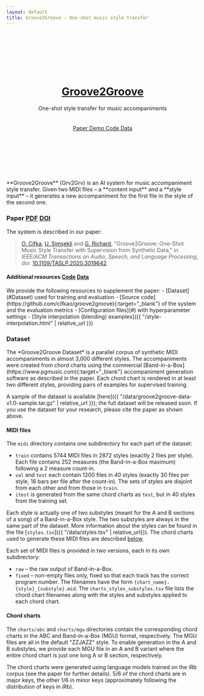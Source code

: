 ```yaml
---
layout: default
title: Groove2Groove – One-shot music style transfer
---
```


<header style="background-image: url('{{ "/assets/img/splash-vinyls.jpg" | relative_url }}')">
  <div class="container" style="padding: 100px 15px 70px 15px">
    <h1><a href="#">Groove2Groove</a></h1>
    <div class="subheading">
      One-shot style transfer for music accompaniments
    </div>
    <div style="margin-top: 35px;">
      <a href="#Paper" class="btn btn-outline-light m-1" role="button">
        <small><span class="oi oi-document" aria-hidden="true"></span></small>
        Paper
      </a>
      <a href="{{ "/demo.html" | relative_url }}" class="btn btn-outline-light m-1" role="button">
        <small><span class="oi oi-audio-spectrum" aria-hidden="true"></span></small>
        Demo
      </a>
      <a href="https://github.com/cifkao/groove2groove" target="_blank" class="btn btn-outline-light m-1" role="button">
        <small><span class="oi oi-code" aria-hidden="true"></span></small>
        Code
      </a>
      <a href="#Dataset" class="btn btn-outline-light m-1" role="button">
        <small><span class="oi oi-data-transfer-download" aria-hidden="true"></span></small>
        Data
      </a>
    </div>
  </div>
</header>

<main>
  <div class="container">
    <div class="row pt-2 pb-2">
      <div class="lead col-12" markdown="1">
**Groove2Groove** (Grv2Grv) is an AI system for music accompaniment style transfer.
Given two MIDI files – a **content input** and a **style input** – it generates a new accompaniment
for the first file in the style of the second one.
</div>
    </div>
  </div>

  <div class="container">
    <div class="row pt-4 pb-1">
      <div class="col-md-3 col-12 mb-3">
        <h3 id="Paper" class="anchor">Paper<span class="badges">
          <a href="https://hal.archives-ouvertes.fr/hal-02923548/document" target="blank" class="badge"><span class="oi oi-document" aria-hidden="true"></span>PDF</a>
          <a href="https://doi.org/10.1109/TASLP.2020.3019642" target="blank" class="badge"><span class="oi oi-double-quote-serif-right" aria-hidden="true"></span>DOI</a>
        </span></h3>
      </div>
      <div class="col-md-9 col-12">
        <p>The system is described in our paper:</p>
        <blockquote>
          <p class="mb-0">
            <a href="https://ondrej.cifka.com" target="_blank">O. Cífka</a>, <a href="https://perso.telecom-paristech.fr/simsekli/" target="_blank">U. Şimşekli</a> and <a href="https://perso.telecom-paristech.fr/grichard/" target="_blank">G. Richard</a>, "Groove2Groove: One-Shot Music Style Transfer with Supervision from Synthetic Data," in <em>IEEE/ACM Transactions on Audio, Speech, and Language Processing</em>, doi: <a href="https://doi.org/10.1109/TASLP.2020.3019642" target="_blank">10.1109/TASLP.2020.3019642</a>.
          </p>
        </blockquote>
      </div>
    </div>
    <div class="row pb-2">
      <div class="col-md-3 col-12 mb-3">
        <h4 id="Additional_resources" class="anchor">Additional resources<span class="badges">
          <a href="https://github.com/cifkao/groove2groove" target="blank" class="badge"><span class="oi oi-code" aria-hidden="true"></span>Code</a>
          <a href="#Dataset" class="badge"><span class="oi oi-data-transfer-download" aria-hidden="true"></span>Data</a>
        </span></h4>
      </div>
      <div class="col-md-9 col-12" markdown="1">
We provide the following resources to supplement the paper:
  - [Dataset](#Dataset) used for training and evaluation
  - [Source code](https://github.com/cifkao/groove2groove){:target="_blank"} of the system and the evaluation metrics
  - [Configuration files](#) with hyperparameter settings
  - [Style interpolation (blending) examples]({{ "/style-interpolation.html" | relative_url }})
</div>
    </div>
  </div>

  <div class="container">
    <div class="row pt-4 pb-2">
      <div class="col-md-3 col-12 mb-3">
        <h3 id="Dataset" class="anchor">Dataset</h3>
      </div>
      <div class="col-md-9 col-12" markdown="1">
The *Groove2Groove Dataset* is a parallel corpus of synthetic MIDI accompaniments in almost 3,000 different styles.
The accompaniments were created from chord charts using the commercial
[Band-in-a-Box](https://www.pgmusic.com){:target="_blank"}
accompaniment generation software as described in the paper.
Each chord chart is rendered in at least two different styles, providing pairs of examples for supervised training.

A sample of the dataset is available [here]({{ "/data/groove2groove-data-v1.0-sample.tar.gz" | relative_url }});
the full dataset will be released soon.
If you use the dataset for your research, please cite the paper as shown above.

#### MIDI files
The `midi` directory contains one subdirectory for each part of the dataset:
- `train` contains 5744 MIDI files in 2872 styles (exactly 2 files per style). Each file contains
  252 measures (the Band-in-a-Box maximum) following a 2 measure count-in.
- `val` and `test` each contain 1200 files in 40 styles (exactly 30 files per style, 16 bars per
  file after the count-in). The sets of styles are disjoint from each other and from those in
  `train`.
- `itest` is generated from the same chord charts as `test`, but in 40 styles from the training set.

Each style is actually one of two substyles (meant for the A and B sections of a song) of a
Band-in-a-Box style. The two substyles are always in the same part of the dataset. More information
about the styles can be found in the file [`styles.tsv`]({{ "/data/styles.tsv" | relative_url}}).
The chord charts used to generate these MIDI files are described [below](#chord-charts).

Each set of MIDI files is provided in two versions, each in its own subdirectory:
- `raw` – the raw output of Band-in-a-Box.
- `fixed` – non-empty files only, fixed so that each track has the correct program number.
The filenames have the form `{chart_name}.{style}_{substyle}.mid`. The `charts_styles_substyles.tsv`
file lists the chord chart filenames along with the styles and substyles applied to each chord
chart.

#### Chord charts
The `charts/abc` and `charts/mgu` directories contain the corresponding chord charts in the ABC and
Band-in-a-Box (MGU) format, respectively. The MGU files are all in the default "ZZJAZZ" style. To
enable generation in the A and B substyles, we provide each MGU file in an A and B variant where the
entire chord chart is just one long A or B section, respectively.

The chord charts were generated using language models trained on the iRb corpus (see the paper
for further details). 5/6 of the chord charts are in major keys, the other 1/6 in minor keys
(approximately following the distribution of keys in iRb).
</div>
    </div>
  </div>
</main>
